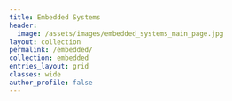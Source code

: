 ```yaml
---
title: Embedded Systems
header:
  image: /assets/images/embedded_systems_main_page.jpg
layout: collection
permalink: /embedded/
collection: embedded
entries_layout: grid
classes: wide
author_profile: false
---
```

